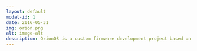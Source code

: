 ```yaml
---
layout: default
modal-id: 1
date: 2016-05-31
img: orion.png
alt: image-alt
description: OrionOS is a custom firmware development project based on the Andrid Open Source Project (AOSP). I started this project to build a stable ROM for Motorola Moto G(2013) bundled with essential features and sleek performance. It is currently maintained by a ten member team. Check it out on <a href="https://github.com/TeamOrion">Github</a> or <a href="https://plus.google.com/u/0/communities/111860173543944260545">Google+</a>. Also check out our Android themes on <a href= "https://play.google.com/store/apps/dev?id=5103264314395409686">Google Play Store</a>.
---
```

